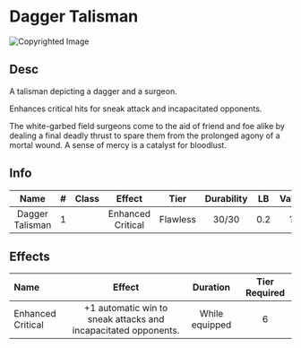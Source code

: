 # Dagger Talisman

![Copyrighted Image](DaggerTalisman.png)

## Desc

A talisman depicting a dagger and a surgeon.

Enhances critical hits for sneak attack and incapacitated opponents.

The white-garbed field surgeons come to the aid of friend and foe alike by dealing a final deadly thrust to spare them from the prolonged agony of a mortal wound. A sense of mercy is a catalyst for bloodlust.

## Info

| Name | # | Class | Effect | Tier | Durability | LB | Value |
| :--: | :-: | :---: | :----: | :--: | :--------: | :-: | :---: |
| Dagger Talisman | 1 |  | Enhanced Critical | Flawless | 30/30 | 0.2 | ? |

## Effects

| Name | Effect | Duration | Tier Required |
| :--- | :----: | :------: | :-----------: |
| Enhanced Critical | +1 automatic win to sneak attacks and incapacitated opponents. | While equipped | 6 |
